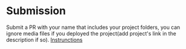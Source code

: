 # Submission
Submit a PR with your name that includes your project folders, you can ignore media files if you deployed the project(add project's link in the description if so).
[Instrunctions](https://youtu.be/8lGpZkjnkt4)
